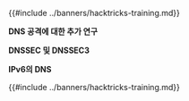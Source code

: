 {{#include ../banners/hacktricks-training.md}}

**DNS 공격에 대한 추가 연구**

**DNSSEC 및 DNSSEC3**

**IPv6의 DNS**

{{#include ../banners/hacktricks-training.md}}
